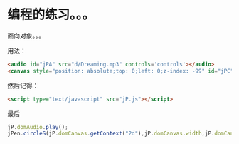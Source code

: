 # 编程的练习。。。 

面向对象。。。 


用法： 

``` html
<audio id="jPA" src="d/Dreaming.mp3" controls='controls'></audio>
<canvas style="position: absolute;top: 0;left: 0;z-index: -99" id="jPC"></canvas>
```

然后记得：
``` html
<script type="text/javascript" src="jP.js"></script>
```

最后

``` javascript
jP.domAudio.play();
jPen.circleS(jP.domCanvas.getContext("2d"),jP.domCanvas.width,jP.domCanvas.height,jP.initAudio.output);
```
